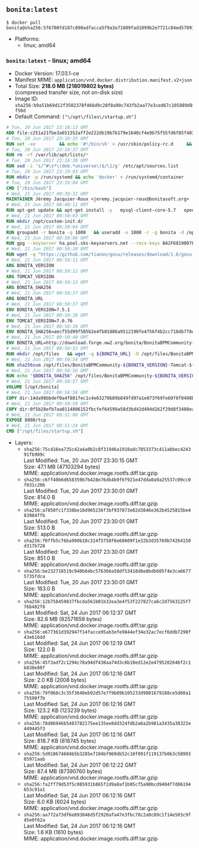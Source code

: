 ## `bonita:latest`

```console
$ docker pull bonita@sha256:5f6700fd187c890adfacca5f9a3e71089fad1099b2e7721c84ed570917a37e19
```

-	Platforms:
	-	linux; amd64

### `bonita:latest` - linux; amd64

-	Docker Version: 17.03.1-ce
-	Manifest MIME: `application/vnd.docker.distribution.manifest.v2+json`
-	Total Size: **218.0 MB (218019802 bytes)**  
	(compressed transfer size, not on-disk size)
-	Image ID: `sha256:b9a51b69d12f3502378f466d9c28f8a90c743fb2aa77e3ced67c105889d8f50d`
-	Default Command: `["\/opt\/files\/startup.sh"]`

```dockerfile
# Tue, 20 Jun 2017 23:18:13 GMT
ADD file:c251a21fbe3a651352aff2e222db19b7b179e1640cf4e9b75f55fd6f85f40366 in / 
# Tue, 20 Jun 2017 23:18:35 GMT
RUN set -xe 		&& echo '#!/bin/sh' > /usr/sbin/policy-rc.d 	&& echo 'exit 101' >> /usr/sbin/policy-rc.d 	&& chmod +x /usr/sbin/policy-rc.d 		&& dpkg-divert --local --rename --add /sbin/initctl 	&& cp -a /usr/sbin/policy-rc.d /sbin/initctl 	&& sed -i 's/^exit.*/exit 0/' /sbin/initctl 		&& echo 'force-unsafe-io' > /etc/dpkg/dpkg.cfg.d/docker-apt-speedup 		&& echo 'DPkg::Post-Invoke { "rm -f /var/cache/apt/archives/*.deb /var/cache/apt/archives/partial/*.deb /var/cache/apt/*.bin || true"; };' > /etc/apt/apt.conf.d/docker-clean 	&& echo 'APT::Update::Post-Invoke { "rm -f /var/cache/apt/archives/*.deb /var/cache/apt/archives/partial/*.deb /var/cache/apt/*.bin || true"; };' >> /etc/apt/apt.conf.d/docker-clean 	&& echo 'Dir::Cache::pkgcache ""; Dir::Cache::srcpkgcache "";' >> /etc/apt/apt.conf.d/docker-clean 		&& echo 'Acquire::Languages "none";' > /etc/apt/apt.conf.d/docker-no-languages 		&& echo 'Acquire::GzipIndexes "true"; Acquire::CompressionTypes::Order:: "gz";' > /etc/apt/apt.conf.d/docker-gzip-indexes 		&& echo 'Apt::AutoRemove::SuggestsImportant "false";' > /etc/apt/apt.conf.d/docker-autoremove-suggests
# Tue, 20 Jun 2017 23:18:37 GMT
RUN rm -rf /var/lib/apt/lists/*
# Tue, 20 Jun 2017 23:18:39 GMT
RUN sed -i 's/^#\s*\(deb.*universe\)$/\1/g' /etc/apt/sources.list
# Tue, 20 Jun 2017 23:19:03 GMT
RUN mkdir -p /run/systemd && echo 'docker' > /run/systemd/container
# Tue, 20 Jun 2017 23:19:04 GMT
CMD ["/bin/bash"]
# Wed, 21 Jun 2017 00:39:31 GMT
MAINTAINER Jérémy Jacquier-Roux <jeremy.jacquier-roux@bonitasoft.org>
# Wed, 21 Jun 2017 00:40:11 GMT
RUN apt-get update && apt-get install -y   mysql-client-core-5.7   openjdk-8-jre-headless   postgresql-client   unzip   wget   zip   && rm -rf /var/lib/apt/lists/*
# Wed, 21 Jun 2017 00:50:03 GMT
RUN mkdir /opt/custom-init.d/
# Wed, 21 Jun 2017 00:50:04 GMT
RUN groupadd -r bonita -g 1000   && useradd -u 1000 -r -g bonita -d /opt/bonita/ -s /sbin/nologin -c "Bonita User" bonita
# Wed, 21 Jun 2017 00:50:06 GMT
RUN gpg --keyserver ha.pool.sks-keyservers.net --recv-keys B42F6819007F00F88E364FD4036A9C25BF357DD4
# Wed, 21 Jun 2017 00:50:10 GMT
RUN wget -q "https://github.com/tianon/gosu/releases/download/1.6/gosu-$(dpkg --print-architecture)" -O /usr/local/bin/gosu   && wget -q "https://github.com/tianon/gosu/releases/download/1.6/gosu-$(dpkg --print-architecture).asc" -O /usr/local/bin/gosu.asc   && gpg --verify /usr/local/bin/gosu.asc   && rm /usr/local/bin/gosu.asc   && chmod +x /usr/local/bin/gosu
# Wed, 21 Jun 2017 00:50:11 GMT
ARG BONITA_VERSION
# Wed, 21 Jun 2017 00:50:12 GMT
ARG TOMCAT_VERSION
# Wed, 21 Jun 2017 00:50:13 GMT
ARG BONITA_SHA256
# Wed, 21 Jun 2017 00:50:37 GMT
ARG BONITA_URL
# Wed, 21 Jun 2017 00:50:37 GMT
ENV BONITA_VERSION=7.5.1
# Wed, 21 Jun 2017 00:50:38 GMT
ENV TOMCAT_VERSION=7.0.76
# Wed, 21 Jun 2017 00:50:39 GMT
ENV BONITA_SHA256=aecf55d99f585b2e4fb01886a9512190fe4756f4b2cc718db778e3f9ce6848df
# Wed, 21 Jun 2017 00:50:40 GMT
ENV BONITA_URL=http://download.forge.ow2.org/bonita/BonitaBPMCommunity-7.5.1-Tomcat-7.0.76.zip
# Wed, 21 Jun 2017 00:50:52 GMT
RUN mkdir /opt/files   && wget -q ${BONITA_URL} -O /opt/files/BonitaBPMCommunity-${BONITA_VERSION}-Tomcat-${TOMCAT_VERSION}.zip
# Wed, 21 Jun 2017 00:50:54 GMT
RUN sha256sum /opt/files/BonitaBPMCommunity-${BONITA_VERSION}-Tomcat-${TOMCAT_VERSION}.zip
# Wed, 21 Jun 2017 00:50:56 GMT
RUN echo "$BONITA_SHA256" /opt/files/BonitaBPMCommunity-${BONITA_VERSION}-Tomcat-${TOMCAT_VERSION}.zip | sha256sum -c -
# Wed, 21 Jun 2017 00:50:57 GMT
VOLUME [/opt/bonita]
# Wed, 21 Jun 2017 00:50:58 GMT
COPY dir:14da98bbdef0a4f881fec1c4e63270b89b849fd97a1e073f69fe60f8f0498bb1 in /opt/files 
# Wed, 21 Jun 2017 00:50:59 GMT
COPY dir:0f5b28efb7aa0114806152fbcfef64599a58d3bd42d494d262f29d8f3408ea15 in /opt/templates 
# Wed, 21 Jun 2017 00:51:00 GMT
EXPOSE 8080/tcp
# Wed, 21 Jun 2017 00:51:24 GMT
CMD ["/opt/files/startup.sh"]
```

-	Layers:
	-	`sha256:75c416ea735c42a4a0b2c8f31946a1918adc7853373c411abbec424391fb989c`  
		Last Modified: Tue, 20 Jun 2017 23:30:15 GMT  
		Size: 47.1 MB (47103294 bytes)  
		MIME: application/vnd.docker.image.rootfs.diff.tar.gzip
	-	`sha256:c6ff40b6d658359b7b428e76db4b9f6f921e47dda0a9a25537c09cc0f031c206`  
		Last Modified: Tue, 20 Jun 2017 23:30:01 GMT  
		Size: 814.0 B  
		MIME: application/vnd.docker.image.rootfs.diff.tar.gzip
	-	`sha256:a7050fc1f338be18d965236f3bf937073e82d3846e362b4525815be483984ffb`  
		Last Modified: Tue, 20 Jun 2017 23:30:01 GMT  
		Size: 513.0 B  
		MIME: application/vnd.docker.image.rootfs.diff.tar.gzip
	-	`sha256:f0ffb5cf6ba990b18c314f5758f6e68609f1e32b3d35769b74264150d317b728`  
		Last Modified: Tue, 20 Jun 2017 23:30:01 GMT  
		Size: 851.0 B  
		MIME: application/vnd.docker.image.rootfs.diff.tar.gzip
	-	`sha256:be232718519c940b04bc576366a58df53418d8e8bdb605f4e3ca66775735fdca`  
		Last Modified: Tue, 20 Jun 2017 23:30:01 GMT  
		Size: 163.0 B  
		MIME: application/vnd.docker.image.rootfs.diff.tar.gzip
	-	`sha256:12b758459837fbcda561b01b32ea3e4f53f227827ca6c2d7563125f776b482f8`  
		Last Modified: Sat, 24 Jun 2017 06:12:37 GMT  
		Size: 82.6 MB (82571659 bytes)  
		MIME: application/vnd.docker.image.rootfs.diff.tar.gzip
	-	`sha256:e677361d392947f14facce95ab3efe9844ef34e32ac7ecf6ddb7290f43e616dd`  
		Last Modified: Sat, 24 Jun 2017 06:12:19 GMT  
		Size: 122.0 B  
		MIME: application/vnd.docker.image.rootfs.diff.tar.gzip
	-	`sha256:45f3adf2c1294c78a94df438aa74d3c6b10ed12e2e4795202646f2c1b838e80f`  
		Last Modified: Sat, 24 Jun 2017 06:12:16 GMT  
		Size: 2.0 KB (2008 bytes)  
		MIME: application/vnd.docker.image.rootfs.diff.tar.gzip
	-	`sha256:79f068c3c35f3640eb92d57e7f9b89b105233d9801679188ce5d60a175590f7b`  
		Last Modified: Sat, 24 Jun 2017 06:12:16 GMT  
		Size: 123.2 KB (123239 bytes)  
		MIME: application/vnd.docker.image.rootfs.diff.tar.gzip
	-	`sha256:78d86946b5483782175ee135ee8dd324fdb2a6a2b981a3435a38322e449445f3`  
		Last Modified: Sat, 24 Jun 2017 06:12:16 GMT  
		Size: 818.7 KB (818745 bytes)  
		MIME: application/vnd.docker.image.rootfs.diff.tar.gzip
	-	`sha256:5d918674604b5b3285e7104bf969db52c10f091f119137b0b3c5899305971aab`  
		Last Modified: Sat, 24 Jun 2017 06:12:22 GMT  
		Size: 87.4 MB (87390760 bytes)  
		MIME: application/vnd.docker.image.rootfs.diff.tar.gzip
	-	`sha256:fa2ff79d53f5c085931b865f2d9a8af1b05cf5a90bcd9404f7d86194653c91a1`  
		Last Modified: Sat, 24 Jun 2017 06:12:16 GMT  
		Size: 6.0 KB (6024 bytes)  
		MIME: application/vnd.docker.image.rootfs.diff.tar.gzip
	-	`sha256:aa772a73df6e893846d5f2920afa47e3fbc78c2a0c89c1f14e503c9f45e0f62a`  
		Last Modified: Sat, 24 Jun 2017 06:12:16 GMT  
		Size: 1.6 KB (1610 bytes)  
		MIME: application/vnd.docker.image.rootfs.diff.tar.gzip
